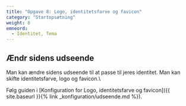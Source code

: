 ```yaml
---
title: "Opgave 8: Logo, identitetsfarve og favicon"
category: "Startopsætning"
weight: 8
emneord:
  - Identitet, Tema
---
```


## Ændr sidens udseende
Man kan ændre sidens udseende til at passe til jeres identitet. Man kan skifte identitetsfarve, logo og favicon.\\

Følg guiden i [Konfiguration for Logo, identitetsfarve og favicon]({{ site.baseurl }}{% link _konfiguration/udseende.md %}). 
